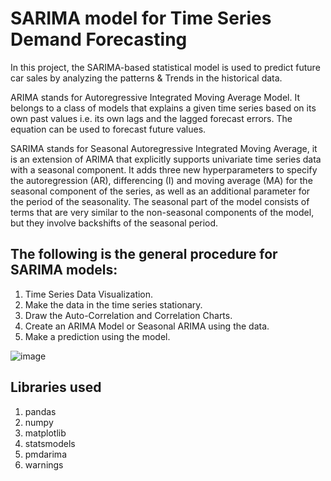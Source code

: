 # SARIMA model for Time Series Demand Forecasting

In this project, the SARIMA-based statistical model is used to predict future car sales by analyzing the patterns & Trends in the historical data.

ARIMA stands for Autoregressive Integrated Moving Average Model. It belongs to a class of models that explains a given time series based on its own past values i.e. its own lags and the lagged forecast errors. The equation can be used to forecast future values. 

SARIMA stands for Seasonal Autoregressive Integrated Moving Average, it is an extension of ARIMA that explicitly supports univariate time series data with a seasonal component. It adds three new hyperparameters to specify the autoregression (AR), differencing (I) and moving average (MA) for the seasonal component of the series, as well as an additional parameter for the period of the seasonality. The seasonal part of the model consists of terms that are very similar to the non-seasonal components of the model, but they involve backshifts of the seasonal period.

## The following is the general procedure for SARIMA models: 

1. Time Series Data Visualization.
2. Make the data in the time series stationary.
3. Draw the Auto-Correlation and Correlation Charts.
4. Create an ARIMA Model or Seasonal ARIMA using the data. 
5. Make a prediction using the model.

![image](https://user-images.githubusercontent.com/94454275/202422073-4795e248-a004-4728-887f-e6095f45f0b4.png)

## Libraries used

1. pandas
2. numpy
3. matplotlib
4. statsmodels
5. pmdarima
6. warnings
